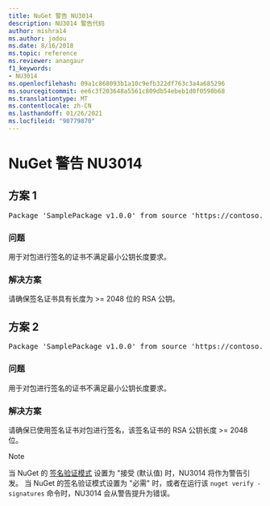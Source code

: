 ```yaml
---
title: NuGet 警告 NU3014
description: NU3014 警告代码
author: mishra14
ms.author: jodou
ms.date: 8/16/2018
ms.topic: reference
ms.reviewer: anangaur
f1_keywords:
- NU3014
ms.openlocfilehash: 09a1c868093b1a10c9efb322df763c3a4a685296
ms.sourcegitcommit: ee6c3f203648a5561c809db54ebeb1d0f0598b68
ms.translationtype: MT
ms.contentlocale: zh-CN
ms.lasthandoff: 01/26/2021
ms.locfileid: "98779870"
---
```

# <a name="nuget-warning-nu3014"></a>NuGet 警告 NU3014

## <a name="scenario-1"></a>方案 1

<pre>Package 'SamplePackage v1.0.0' from source 'https://contoso.com/index.json': The signing certificate does not meet a minimum public key length requirement.</pre>

### <a name="issue"></a>问题

用于对包进行签名的证书不满足最小公钥长度要求。


### <a name="solution"></a>解决方案

请确保签名证书具有长度为 >= 2048 位的 RSA 公钥。



## <a name="scenario-2"></a>方案 2

<pre>Package 'SamplePackage v1.0.0' from source 'https://contoso.com/index.json': The primary signature's certificate does not meet a minimum public key length requirement.</pre>

### <a name="issue"></a>问题

用于对包进行签名的证书不满足最小公钥长度要求。


### <a name="solution"></a>解决方案

请确保已使用签名证书对包进行签名，该签名证书的 RSA 公钥长度 >= 2048 位。


> [!Note]
> 当 NuGet 的 [签名验证模式](../../consume-packages/installing-signed-packages.md#configure-package-signature-requirements) 设置为 "接受 (默认值) 时，NU3014 将作为警告引发。 当 NuGet 的签名验证模式设置为 "必需" 时，或者在运行该 `nuget verify -signatures` 命令时，NU3014 会从警告提升为错误。 
